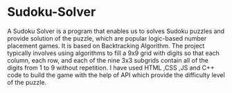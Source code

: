 # Sudoku-Solver
A Sudoku Solver is a program that enables us to solves Sudoku puzzles and provide solution of the puzzle, which are popular logic-based number placement games. It is based on Backtracking Algorithm. The project typically involves using algorithms to fill a 9x9 grid with digits so that each column, each row, and each of the nine 3x3 subgrids contain all of the digits from 1 to 9 without repetition. I have used HTML ,CSS ,JS and C++ code to build the game with the help of API which provide the difficulty level of the puzzle.
